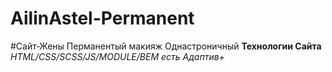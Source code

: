 # AilinAstel-Permanent
#Сайт-Жены Перманентый макияж Однастроничный
**Технологии Сайта**
*HTML/CSS/SCSS/JS/MODULE/BEM*
*есть Адаптив+*
